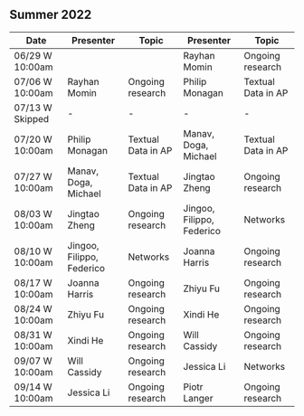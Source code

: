 ## Summer 2022

| Date                      | Presenter                 | Topic                | Presenter                 | Topic                       |
|---------------------------|---------------------------|----------------------|---------------------------|-----------------------------|
| 06/29 W 10:00am           |                           |                      | Rayhan Momin              | Ongoing research            |    
| 07/06 W 10:00am           | Rayhan Momin              | Ongoing research     | Philip Monagan            | Textual Data in AP          |
| 07/13 W Skipped           |  -                        |    -                 |     -                     |        -                    |
| 07/20 W 10:00am           | Philip Monagan            | Textual Data in AP   | Manav, Doga, Michael      | Textual Data in AP          |
| 07/27 W 10:00am           | Manav, Doga, Michael      | Textual Data in AP   | Jingtao Zheng             | Ongoing research            |
| 08/03 W 10:00am           | Jingtao Zheng             | Ongoing research     | Jingoo, Filippo, Federico | Networks                    |
| 08/10 W 10:00am           | Jingoo, Filippo, Federico | Networks             | Joanna Harris             | Ongoing research            |
| 08/17 W 10:00am           | Joanna Harris             | Ongoing research     | Zhiyu Fu                  | Ongoing research            |
| 08/24 W 10:00am           | Zhiyu Fu                  | Ongoing research     | Xindi He                  | Ongoing research            |
| 08/31 W 10:00am           | Xindi He                  | Ongoing research     | Will Cassidy              | Ongoing research            |
| 09/07 W 10:00am           | Will Cassidy              | Ongoing research     | Jessica Li                | Networks                    |
| 09/14 W 10:00am           | Jessica Li                | Ongoing research     | Piotr Langer              | Ongoing research            |
